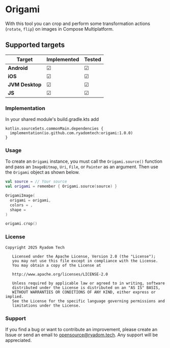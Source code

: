 # Origami

With this tool you can crop and perform some transformation actions (`rotate`, `flip`) on images in Compose Multiplatform.

## Supported targets

| Target          | Implemented                        | Tested |
|-----------------|------------------------------------|--------|
| **Android**     | ☑                                 | ☑      |
| **iOS**         | ☑                                 | ☑      |
| **JVM Desktop** | ☑                                 | ☑      |
| **JS**          | ☑                                 | ☑      |

### Implementation
In your shared module's build.gradle.kts add

```Gradle Kotlin DSL
kotlin.sourceSets.commonMain.dependencies {
  implementation(io.github.com.ryadomtech:origami:1.0.0)
}
```

### Usage
To create an `Origami` instance, you must call the `Origami.source()` function and pass an `ImageBitmap`, `Uri`, `File`, or `Painter` as an argument.
Then use the `Origami` object as shown below.

```Kotlin
val source = // Your source
val origami = remember { Origami.source(source) }

OrigamiImage(
  origami = origami,
  colors = ,
  shape = 
)

origami.crop()
```

### License
```
Copyright 2025 Ryadom Tech

   Licensed under the Apache License, Version 2.0 (the "License");
   you may not use this file except in compliance with the License.
   You may obtain a copy of the License at

   http://www.apache.org/licenses/LICENSE-2.0

   Unless required by applicable law or agreed to in writing, software
   distributed under the License is distributed on an "AS IS" BASIS,
   WITHOUT WARRANTIES OR CONDITIONS OF ANY KIND, either express or implied.
   See the License for the specific language governing permissions and
   limitations under the License.

```

### Support
If you find a bug or want to contribute an improvement, please create an Issue or send an email to opensource@ryadom.tech. 
Any support will be appreciated.
